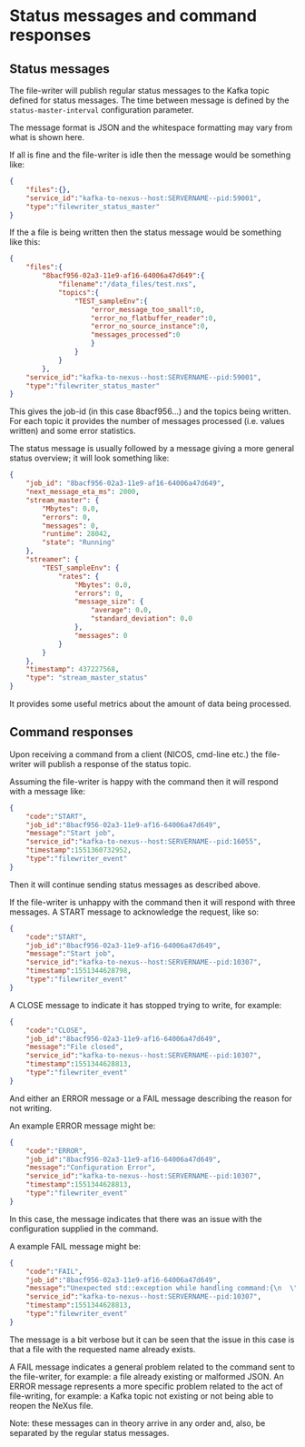 # Status messages and command responses

## Status messages
The file-writer will publish regular status messages to the Kafka topic defined for status messages.
The time between message is defined by the `status-master-interval` configuration parameter.

The message format is JSON and the whitespace formatting may vary from what is shown here.

If all is fine and the file-writer is idle then the message would be something like:

```json
{
    "files":{},
    "service_id":"kafka-to-nexus--host:SERVERNAME--pid:59001",
    "type":"filewriter_status_master"
}
```

If the a file is being written then the status message would be something like this:

```json
{
    "files":{
        "8bacf956-02a3-11e9-af16-64006a47d649":{
            "filename":"/data_files/test.nxs",
            "topics":{
                "TEST_sampleEnv":{
                    "error_message_too_small":0,
                    "error_no_flatbuffer_reader":0,
                    "error_no_source_instance":0,
                    "messages_processed":0
                    }
                }
            }
        },
    "service_id":"kafka-to-nexus--host:SERVERNAME--pid:59001",
    "type":"filewriter_status_master"
}
```

This gives the job-id (in this case 8bacf956...) and the topics being written. For each topic it provides the number of 
messages processed (i.e. values written) and some error statistics.

The status message is usually followed by a message giving a more general status overview; it will look something like:

```json
{
    "job_id": "8bacf956-02a3-11e9-af16-64006a47d649",
    "next_message_eta_ms": 2000,
    "stream_master": {
        "Mbytes": 0.0,
        "errors": 0,
        "messages": 0,
        "runtime": 28042,
        "state": "Running"
    },
    "streamer": {
        "TEST_sampleEnv": {
            "rates": {
                "Mbytes": 0.0,
                "errors": 0,
                "message_size": {
                    "average": 0.0,
                    "standard_deviation": 0.0
                },
                "messages": 0
            }
        }
    },
    "timestamp": 437227568,
    "type": "stream_master_status"
}
```
It provides some useful metrics about the amount of data being processed.

## Command responses

Upon receiving a command from a client (NICOS, cmd-line etc.) the file-writer will publish a response of the status
topic.

Assuming the file-writer is happy with the command then it will respond with a message like:

```json
{
    "code":"START",
    "job_id":"8bacf956-02a3-11e9-af16-64006a47d649",
    "message":"Start job",
    "service_id":"kafka-to-nexus--host:SERVERNAME--pid:16055",
    "timestamp":1551360732952,
    "type":"filewriter_event"
}
```
Then it will continue sending status messages as described above.

If the file-writer is unhappy with the command then it will respond with three messages.
A START message to acknowledge the request, like so:

```json
{
    "code":"START",
    "job_id":"8bacf956-02a3-11e9-af16-64006a47d649",
    "message":"Start job",
    "service_id":"kafka-to-nexus--host:SERVERNAME--pid:10307",
    "timestamp":1551344628798,
    "type":"filewriter_event"
}
```

A CLOSE message to indicate it has stopped trying to write, for example:

```json
{
    "code":"CLOSE",
    "job_id":"8bacf956-02a3-11e9-af16-64006a47d649",
    "message":"File closed",
    "service_id":"kafka-to-nexus--host:SERVERNAME--pid:10307",
    "timestamp":1551344628813,
    "type":"filewriter_event"
}
```

And either an ERROR message or a FAIL message describing the reason for not writing.
 
An example ERROR message might be:

```json
{
    "code":"ERROR",
    "job_id":"8bacf956-02a3-11e9-af16-64006a47d649",
    "message":"Configuration Error",
    "service_id":"kafka-to-nexus--host:SERVERNAME--pid:10307",
    "timestamp":1551344628813,
    "type":"filewriter_event"
}
```

In this case, the message indicates that there was an issue with the configuration supplied in the command.

A example FAIL message might be:

```json
{
    "code":"FAIL",
    "job_id":"8bacf956-02a3-11e9-af16-64006a47d649",
    "message":"Unexpected std::exception while handling command:{\n  \"cmd\": \"FileWriter_new\",\n  \"broker\": \"127.0.0.1:9092\",\n  \"job_id\": \"8bacf956-02a3-11e9-af16-64006a47d649\",\n  \"file_attributes\": {\n    \"file_name\": \"test.nxs\"\n  },\n  \"nexus_structure\": {\n      \"children\": [\n          {\n            \"type\": \"group\",\n            \"name\": \"my_test_group\",\n            \"children\": [\n              {\n                \"type\": \"stream\",\n                \"stream\": {\n                  \"dtype\": \"double\",\n                  \"writer_module\": \"f142\",\n                  \"source\": \"my_test_pv\",\n                  \"topic\": \"LOQ_sampleEnv\"\n                }\n              }\n            ],\n            \"attributes\": [\n              {\n                \"name\": \"units\",\n                \"values\": \"ms\"\n              }\n            ]\n          }\n        ]\n      }\n}\n\nError in CommandHandler::tryToHandle\n  Failed to initializeHDF: can not initialize hdf file /data_files/test.nxs\n    can not initialize hdf file /Users/mattclarke/Code/Repos/DMSC/kafka-to-nexus/cmake-build-debug/bin/test.nxs\n      The file \"/Users/mattclarke/Code/Repos/DMSC/kafka-to-nexus/cmake-build-debug/bin/test.nxs\" exists already.",
    "service_id":"kafka-to-nexus--host:SERVERNAME--pid:10307",
    "timestamp":1551344628813,
    "type":"filewriter_event"
}
```

The message is a bit verbose but it can be seen that the issue in this case is that a file with the requested name
already exists.

A FAIL message indicates a general problem related to the command sent to the file-writer, for example: a file already 
existing or malformed JSON.
An ERROR message represents a more specific problem related to the act of file-writing, for example: a Kafka topic not 
existing or not being able to reopen the NeXus file.

Note: these messages can in theory arrive in any order and, also, be separated by the regular status messages.
